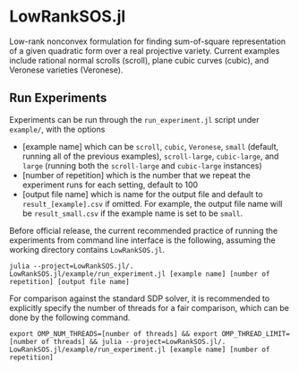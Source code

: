 # LowRankSOS.jl

Low-rank nonconvex formulation for finding sum-of-square representation of a given quadratic form over a real projective variety.
Current examples include rational normal scrolls (scroll), plane cubic curves (cubic), and Veronese varieties (Veronese).
## Run Experiments
Experiments can be run through the `run_experiment.jl` script under `example/`, with the options
* [example name] which can be `scroll`, `cubic`, `Veronese`, `small` (default, running all of the previous examples), `scroll-large`, `cubic-large`, and `large` (running both the `scroll-large` and `cubic-large` instances)
* [number of repetition] which is the number that we repeat the experiment runs for each setting, default to $100$
* [output file name] which is name for the output file and default to `result_[example].csv` if omitted. For example, the output file name will be `result_small.csv` if the example name is set to be `small`.

Before official release, the current recommended practice of running the experiments from command line interface is the following, assuming the working directory contains `LowRankSOS.jl`.
```
julia --project=LowRankSOS.jl/. LowRankSOS.jl/example/run_experiment.jl [example name] [number of repetition] [output file name]
```
For comparison against the standard SDP solver, it is recommended to explicitly specify the number of threads for a fair comparison, which can be done by the following command.
```
export OMP_NUM_THREADS=[number of threads] && export OMP_THREAD_LIMIT=[number of threads] && julia --project=LowRankSOS.jl/. LowRankSOS.jl/example/run_experiment.jl [example name] [number of repetition]
```
